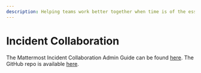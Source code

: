 ```yaml
---
description: Helping teams work better together when time is of the essence.
---
```


# Incident Collaboration

The Mattermost Incident Collaboration Admin Guide can be found [here](https://docs.mattermost.com/administration/devops-command-center.html). The GitHub repo is available [here](https://github.com/mattermost/mattermost-plugin-incident-collaboration).
